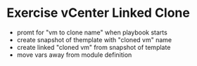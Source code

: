 
# Exercise vCenter Linked Clone
* promt for "vm to clone name" when playbook starts
* create snapshot of themplate with "cloned vm" name
* create linked "cloned vm" from snapshot of template
* move vars away from module definition
<!--stackedit_data:
eyJoaXN0b3J5IjpbMTU0MzMyNTcwNV19
-->